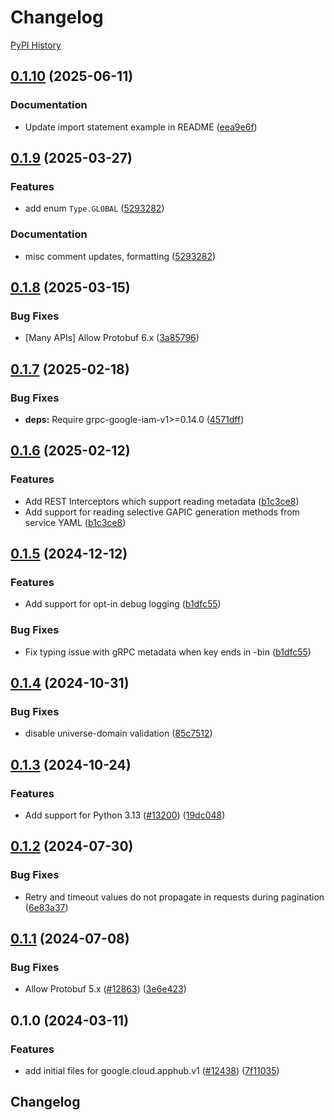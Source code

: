 # Changelog

[PyPI History][1]

[1]: https://pypi.org/project/google-cloud-apphub/#history

## [0.1.10](https://github.com/googleapis/google-cloud-python/compare/google-cloud-apphub-v0.1.9...google-cloud-apphub-v0.1.10) (2025-06-11)


### Documentation

* Update import statement example in README ([eea9e6f](https://github.com/googleapis/google-cloud-python/commit/eea9e6f798406fec17a17dfd71e40fbeea42cf6a))

## [0.1.9](https://github.com/googleapis/google-cloud-python/compare/google-cloud-apphub-v0.1.8...google-cloud-apphub-v0.1.9) (2025-03-27)


### Features

* add enum `Type.GLOBAL` ([5293282](https://github.com/googleapis/google-cloud-python/commit/5293282236161407d435a51afd08d28bc032415d))


### Documentation

* misc comment updates, formatting ([5293282](https://github.com/googleapis/google-cloud-python/commit/5293282236161407d435a51afd08d28bc032415d))

## [0.1.8](https://github.com/googleapis/google-cloud-python/compare/google-cloud-apphub-v0.1.7...google-cloud-apphub-v0.1.8) (2025-03-15)


### Bug Fixes

* [Many APIs] Allow Protobuf 6.x ([3a85796](https://github.com/googleapis/google-cloud-python/commit/3a85796774ebf728cbc9e82dc536316530ac78c1))

## [0.1.7](https://github.com/googleapis/google-cloud-python/compare/google-cloud-apphub-v0.1.6...google-cloud-apphub-v0.1.7) (2025-02-18)


### Bug Fixes

* **deps:** Require grpc-google-iam-v1&gt;=0.14.0 ([4571dff](https://github.com/googleapis/google-cloud-python/commit/4571dff9614843c6944c8568bd234c6ac5197218))

## [0.1.6](https://github.com/googleapis/google-cloud-python/compare/google-cloud-apphub-v0.1.5...google-cloud-apphub-v0.1.6) (2025-02-12)


### Features

* Add REST Interceptors which support reading metadata ([b1c3ce8](https://github.com/googleapis/google-cloud-python/commit/b1c3ce8b271e9d22afabcde054e81dcedae6b0ef))
* Add support for reading selective GAPIC generation methods from service YAML ([b1c3ce8](https://github.com/googleapis/google-cloud-python/commit/b1c3ce8b271e9d22afabcde054e81dcedae6b0ef))

## [0.1.5](https://github.com/googleapis/google-cloud-python/compare/google-cloud-apphub-v0.1.4...google-cloud-apphub-v0.1.5) (2024-12-12)


### Features

* Add support for opt-in debug logging ([b1dfc55](https://github.com/googleapis/google-cloud-python/commit/b1dfc556d4652a48564ff37becb31d5a06ee2b5b))


### Bug Fixes

* Fix typing issue with gRPC metadata when key ends in -bin ([b1dfc55](https://github.com/googleapis/google-cloud-python/commit/b1dfc556d4652a48564ff37becb31d5a06ee2b5b))

## [0.1.4](https://github.com/googleapis/google-cloud-python/compare/google-cloud-apphub-v0.1.3...google-cloud-apphub-v0.1.4) (2024-10-31)


### Bug Fixes

* disable universe-domain validation ([85c7512](https://github.com/googleapis/google-cloud-python/commit/85c7512bbdde2b9cc60b4ad42b8c36c4558a07a5))

## [0.1.3](https://github.com/googleapis/google-cloud-python/compare/google-cloud-apphub-v0.1.2...google-cloud-apphub-v0.1.3) (2024-10-24)


### Features

* Add support for Python 3.13 ([#13200](https://github.com/googleapis/google-cloud-python/issues/13200)) ([19dc048](https://github.com/googleapis/google-cloud-python/commit/19dc0485852406b90743297bcf257020e6012593))

## [0.1.2](https://github.com/googleapis/google-cloud-python/compare/google-cloud-apphub-v0.1.1...google-cloud-apphub-v0.1.2) (2024-07-30)


### Bug Fixes

* Retry and timeout values do not propagate in requests during pagination ([6e83a37](https://github.com/googleapis/google-cloud-python/commit/6e83a37612d9eb951cb0ef1e372ef4241f8afa59))

## [0.1.1](https://github.com/googleapis/google-cloud-python/compare/google-cloud-apphub-v0.1.0...google-cloud-apphub-v0.1.1) (2024-07-08)


### Bug Fixes

* Allow Protobuf 5.x ([#12863](https://github.com/googleapis/google-cloud-python/issues/12863)) ([3e6e423](https://github.com/googleapis/google-cloud-python/commit/3e6e423b86cdace8538f610941aa84c7a6217934))

## 0.1.0 (2024-03-11)


### Features

* add initial files for google.cloud.apphub.v1 ([#12438](https://github.com/googleapis/google-cloud-python/issues/12438)) ([7f11035](https://github.com/googleapis/google-cloud-python/commit/7f11035779ebd2d167e489ad520c28b51b03b1de))

## Changelog
